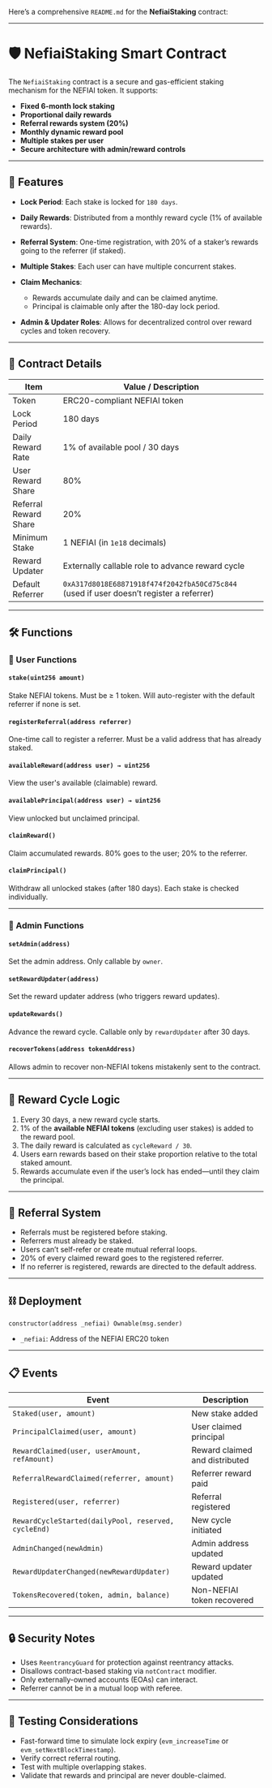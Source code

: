 Here’s a comprehensive `README.md` for the **NefiaiStaking** contract:

---

# 🛡️ NefiaiStaking Smart Contract

The `NefiaiStaking` contract is a secure and gas-efficient staking mechanism for the NEFIAI token. It supports:

* **Fixed 6-month lock staking**
* **Proportional daily rewards**
* **Referral rewards system (20%)**
* **Monthly dynamic reward pool**
* **Multiple stakes per user**
* **Secure architecture with admin/reward controls**

---

## 🧾 Features

* **Lock Period**: Each stake is locked for `180 days`.
* **Daily Rewards**: Distributed from a monthly reward cycle (1% of available rewards).
* **Referral System**: One-time registration, with 20% of a staker’s rewards going to the referrer (if staked).
* **Multiple Stakes**: Each user can have multiple concurrent stakes.
* **Claim Mechanics**:

  * Rewards accumulate daily and can be claimed anytime.
  * Principal is claimable only after the 180-day lock period.
* **Admin & Updater Roles**: Allows for decentralized control over reward cycles and token recovery.

---

## 📜 Contract Details

| Item                  | Value / Description                                                                     |
| --------------------- | --------------------------------------------------------------------------------------- |
| Token                 | ERC20-compliant NEFIAI token                                                            |
| Lock Period           | 180 days                                                                                |
| Daily Reward Rate     | 1% of available pool / 30 days                                                          |
| User Reward Share     | 80%                                                                                     |
| Referral Reward Share | 20%                                                                                     |
| Minimum Stake         | 1 NEFIAI (in `1e18` decimals)                                                           |
| Reward Updater        | Externally callable role to advance reward cycle                                        |
| Default Referrer      | `0xA317d8018E68871918f474f2042fbA50Cd75c844` (used if user doesn’t register a referrer) |

---

## 🛠️ Functions

### 👤 User Functions

#### `stake(uint256 amount)`

Stake NEFIAI tokens. Must be ≥ 1 token. Will auto-register with the default referrer if none is set.

#### `registerReferral(address referrer)`

One-time call to register a referrer. Must be a valid address that has already staked.

#### `availableReward(address user) → uint256`

View the user's available (claimable) reward.

#### `availablePrincipal(address user) → uint256`

View unlocked but unclaimed principal.

#### `claimReward()`

Claim accumulated rewards. 80% goes to the user; 20% to the referrer.

#### `claimPrincipal()`

Withdraw all unlocked stakes (after 180 days). Each stake is checked individually.

---

### 🔐 Admin Functions

#### `setAdmin(address)`

Set the admin address. Only callable by `owner`.

#### `setRewardUpdater(address)`

Set the reward updater address (who triggers reward updates).

#### `updateRewards()`

Advance the reward cycle. Callable only by `rewardUpdater` after 30 days.

#### `recoverTokens(address tokenAddress)`

Allows admin to recover non-NEFIAI tokens mistakenly sent to the contract.

---

## 🔄 Reward Cycle Logic

1. Every 30 days, a new reward cycle starts.
2. 1% of the **available NEFIAI tokens** (excluding user stakes) is added to the reward pool.
3. The daily reward is calculated as `cycleReward / 30`.
4. Users earn rewards based on their stake proportion relative to the total staked amount.
5. Rewards accumulate even if the user’s lock has ended—until they claim the principal.

---

## 🔁 Referral System

* Referrals must be registered before staking.
* Referrers must already be staked.
* Users can’t self-refer or create mutual referral loops.
* 20% of every claimed reward goes to the registered referrer.
* If no referrer is registered, rewards are directed to the default address.

---

## ⛓️ Deployment

```solidity
constructor(address _nefiai) Ownable(msg.sender)
```

* `_nefiai`: Address of the NEFIAI ERC20 token

---

## 📋 Events

| Event                                               | Description                    |
| --------------------------------------------------- | ------------------------------ |
| `Staked(user, amount)`                              | New stake added                |
| `PrincipalClaimed(user, amount)`                    | User claimed principal         |
| `RewardClaimed(user, userAmount, refAmount)`        | Reward claimed and distributed |
| `ReferralRewardClaimed(referrer, amount)`           | Referrer reward paid           |
| `Registered(user, referrer)`                        | Referral registered            |
| `RewardCycleStarted(dailyPool, reserved, cycleEnd)` | New cycle initiated            |
| `AdminChanged(newAdmin)`                            | Admin address updated          |
| `RewardUpdaterChanged(newRewardUpdater)`            | Reward updater updated         |
| `TokensRecovered(token, admin, balance)`            | Non-NEFIAI token recovered     |

---

## 🔒 Security Notes

* Uses `ReentrancyGuard` for protection against reentrancy attacks.
* Disallows contract-based staking via `notContract` modifier.
* Only externally-owned accounts (EOAs) can interact.
* Referrer cannot be in a mutual loop with referee.

---

## 🧪 Testing Considerations

* Fast-forward time to simulate lock expiry (`evm_increaseTime` or `evm_setNextBlockTimestamp`).
* Verify correct referral routing.
* Test with multiple overlapping stakes.
* Validate that rewards and principal are never double-claimed.


